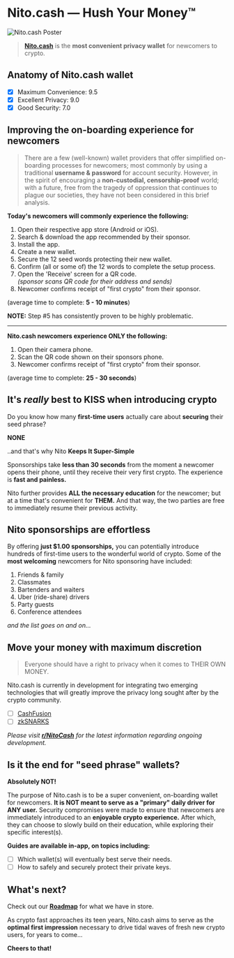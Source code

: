 # Nito.cash — Hush Your Money™

![Nito.cash Poster](https://nito.cash/poster.jpg?1580211230)

> __[Nito.cash](https://nito.cash)__ is the __most convenient privacy wallet__ for newcomers to crypto.

## Anatomy of Nito.cash wallet

- [x] Maximum Convenience: 9.5
- [x] Excellent Privacy: 9.0
- [x] Good Security: 7.0

## Improving the on-boarding experience for newcomers

> There are a few (well-known) wallet providers that offer simplified on-boarding processes for newcomers; most commonly by using a traditional __username & password__ for account security. However, in the spirit of encouraging a __non-custodial, censorship-proof__ world; with a future, free from the tragedy of oppression that continues to plague our societies, they have not been considered in this brief analysis.

__Today's newcomers will commonly experience the following:__

1. Open their respective app store (Android or iOS).
2. Search & download the app recommended by their sponsor.
3. Install the app.
4. Create a new wallet.
5. Secure the 12 seed words protecting their new wallet.
6. Confirm (all or some of) the 12 words to complete the setup process.
7. Open the 'Receive' screen for a QR code.  
_(sponsor scans QR code for their address and sends)_
8. Newcomer confirms receipt of "first crypto" from their sponsor.

(average time to complete: __5 - 10 minutes__)

__NOTE:__ Step \#5 has consistently proven to be highly problematic.

---

__Nito.cash newcomers experience ONLY the following:__

1. Open their camera phone.
2. Scan the QR code shown on their sponsors phone.
3. Newcomer confirms receipt of "first crypto" from their sponsor.

(average time to complete: __25 - 30 seconds__)

## It's _really_ best to KISS when introducing crypto

Do you know how many __first-time users__ actually care about __securing__ their seed phrase?

__NONE__

..and that's why Nito __Keeps It Super-Simple__

Sponsorships take __less than 30 seconds__ from the moment a newcomer opens their phone, until they receive their very first crypto. The experience is __fast and painless.__

Nito further provides __ALL the necessary education__ for the newcomer; but at a time that's convenient for __THEM.__ And that way, the two parties are free to immediately resume their previous activity.

## Nito sponsorships are effortless

By offering __just $1.00 sponsorships,__ you can potentially introduce hundreds of first-time users to the wonderful world of crypto. Some of the __most welcoming__ newcomers for Nito sponsoring have included:

1. Friends & family
2. Classmates
3. Bartenders and waiters
4. Uber (ride-share) drivers
5. Party guests
6. Conference attendees

_and the list goes on and on..._

## Move your money with maximum discretion

> Everyone should have a right to privacy when it comes to THEIR OWN MONEY.

Nito.cash is currently in development for integrating two emerging technologies that will greatly improve the privacy long sought after by the crypto community.

- [ ] [CashFusion]()
- [ ] [zkSNARKS]()

_Please visit __[r/NitoCash](https://reddit.com/r/NitoCash/)__ for the latest information regarding ongoing development._

## Is it the end for "seed phrase" wallets?

__Absolutely NOT!__

The purpose of Nito.cash is to be a super convenient, on-boarding wallet for newcomers. __It is NOT meant to serve as a "primary" daily driver for ANY user.__ Security compromises were made to ensure that newcomers are immediately introduced to an __enjoyable crypto experience.__ After which, they can choose to slowly build on their education, while exploring their specific interest(s).

__Guides are available in-app, on topics including:__

- [ ] Which wallet(s) will eventually best serve their needs.
- [ ] How to safely and securely protect their private keys.

## What's next?

Check out our __[Roadmap](ROADMAP.md)__ for what we have in store.

As crypto fast approaches its teen years, Nito.cash aims to serve as the __optimal first impression__ necessary to drive tidal waves of fresh new crypto users, for years to come...

__Cheers to that!__
